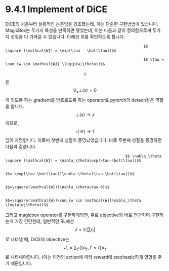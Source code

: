 # 9.4.1 Implement of DiCE

 DiCE의 처음부터 실용적인 논문임을 강조했는데, 이는 단순한 구현방법에 있습니다. MagicBox는 두가지 특성을 만족하면 됐었는데, 이는 다음과 같이 정의함으로써 두가지 성질을 다 가져갈 수 있습니다. 아래선 위를 확인하도록 합니다.

                                                                 $$ \square (\mathcal{W}) = \exp(\tau - \bot(\tau))$$

                                                                 $$ \tau = \sum_{w \in \mathcal{W}} \log(p(w;\theta))$$

$$ \bot $$은 $$ \nabla_x \bot(x) = 0 $$이 되도록 하는 gradient를 안흐르도록 하는 operator로 pytorch의 detach같은 역할을 합니다. $$\bot(x) \rightarrow x $$이므로, $$\square (\mathcal{W}) \rightarrow 1$$임이 자명합니다. 이로써 첫번째 성질이 증명되었습니다. 바로 두번째 성질을 증명하면 다음과 같습니다.

                                                         $$ \nabla_\theta \square (\mathcal{W}) = \nabla_\theta\exp(\tau-\bot(\tau))$$

                                                                             $$= \exp(\tau-\bot(\tau))\nabla_\theta(\tau-\bot(\tau))$$

                                                                             $$=\square(\mathcal{W})(\nabla_\theta\tau-0)$$

                                                                             $$=\square(\mathcal{W})\sum_{w \in \mathcal{W}}\nabla_\theta \log(p(w;\theta))$$

 그리고 magicbox operator를 구현하게되면, 주로 objective와 바로 연관지어 구현하는게 가장 간단한데, 일반적인 RL에선 $$J  = \mathbb{E}[\sum r_t]$$로 나타낼 때, DiCE의 objective는 $$ J_\square= \sum_t \square(\{a_{t'},t'\leq t\})r_t$$로 나타내야합니다. \(이는 이전의 action에 따라 reward에 stochastic하게 영향을 주기 때문입니다.

